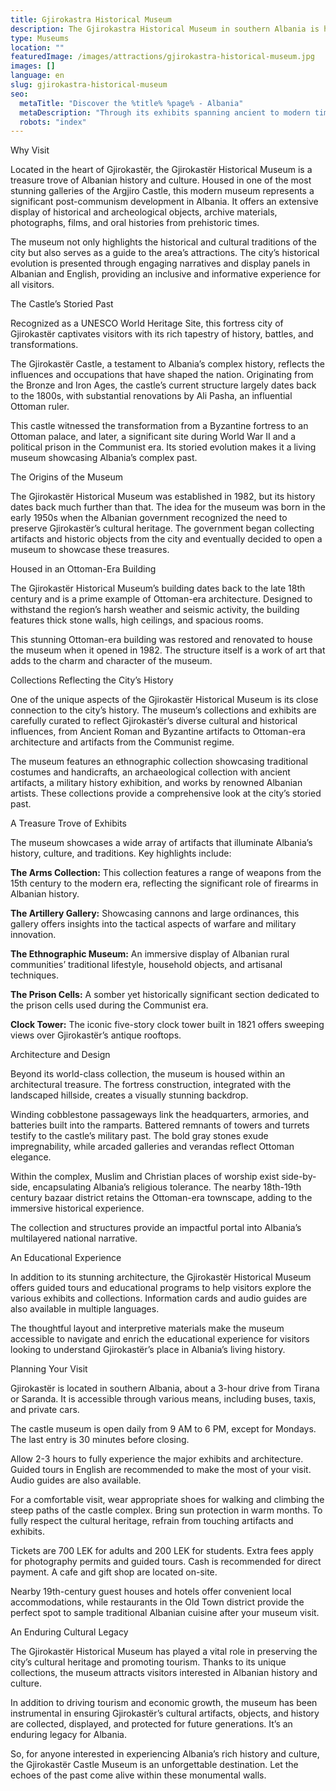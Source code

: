 ```yaml
---
title: Gjirokastra Historical Museum
description: The Gjirokastra Historical Museum in southern Albania is housed within a beautiful 18th century Ottoman-era building. This stunning fortress showcases the diverse history and culture of the city of Gjirokastra and surrounding region.
type: Museums
location: ""
featuredImage: /images/attractions/gjirokastra-historical-museum.jpg
images: []
language: en
slug: gjirokastra-historical-museum
seo:
  metaTitle: "Discover the %title% %page% - Albania"
  metaDescription: "Through its exhibits spanning ancient to modern times, the Gjirokastra Historical Museum provides unique insights into the storied past of the area."
  robots: "index"
---
```


Why Visit

Located in the heart of Gjirokastër, the Gjirokastër Historical Museum is a treasure trove of Albanian history and culture. Housed in one of the most stunning galleries of the Argjiro Castle, this modern museum represents a significant post-communism development in Albania. It offers an extensive display of historical and archeological objects, archive materials, photographs, films, and oral histories from prehistoric times.

The museum not only highlights the historical and cultural traditions of the city but also serves as a guide to the area’s attractions. The city’s historical evolution is presented through engaging narratives and display panels in Albanian and English, providing an inclusive and informative experience for all visitors.

The Castle’s Storied Past

Recognized as a UNESCO World Heritage Site, this fortress city of Gjirokastër captivates visitors with its rich tapestry of history, battles, and transformations.

The Gjirokastër Castle, a testament to Albania’s complex history, reflects the influences and occupations that have shaped the nation. Originating from the Bronze and Iron Ages, the castle’s current structure largely dates back to the 1800s, with substantial renovations by Ali Pasha, an influential Ottoman ruler.

This castle witnessed the transformation from a Byzantine fortress to an Ottoman palace, and later, a significant site during World War II and a political prison in the Communist era. Its storied evolution makes it a living museum showcasing Albania’s complex past.

The Origins of the Museum

The Gjirokastër Historical Museum was established in 1982, but its history dates back much further than that. The idea for the museum was born in the early 1950s when the Albanian government recognized the need to preserve Gjirokastër’s cultural heritage. The government began collecting artifacts and historic objects from the city and eventually decided to open a museum to showcase these treasures.

Housed in an Ottoman-Era Building

The Gjirokastër Historical Museum’s building dates back to the late 18th century and is a prime example of Ottoman-era architecture. Designed to withstand the region’s harsh weather and seismic activity, the building features thick stone walls, high ceilings, and spacious rooms.

This stunning Ottoman-era building was restored and renovated to house the museum when it opened in 1982. The structure itself is a work of art that adds to the charm and character of the museum.

Collections Reflecting the City’s History

One of the unique aspects of the Gjirokastër Historical Museum is its close connection to the city’s history. The museum’s collections and exhibits are carefully curated to reflect Gjirokastër’s diverse cultural and historical influences, from Ancient Roman and Byzantine artifacts to Ottoman-era architecture and artifacts from the Communist regime.

The museum features an ethnographic collection showcasing traditional costumes and handicrafts, an archaeological collection with ancient artifacts, a military history exhibition, and works by renowned Albanian artists. These collections provide a comprehensive look at the city’s storied past.

A Treasure Trove of Exhibits

The museum showcases a wide array of artifacts that illuminate Albania’s history, culture, and traditions. Key highlights include:

**The Arms Collection:** This collection features a range of weapons from the 15th century to the modern era, reflecting the significant role of firearms in Albanian history.

**The Artillery Gallery:** Showcasing cannons and large ordinances, this gallery offers insights into the tactical aspects of warfare and military innovation.

**The Ethnographic Museum:** An immersive display of Albanian rural communities’ traditional lifestyle, household objects, and artisanal techniques.

**The Prison Cells:** A somber yet historically significant section dedicated to the prison cells used during the Communist era.

**Clock Tower:** The iconic five-story clock tower built in 1821 offers sweeping views over Gjirokastër’s antique rooftops.

Architecture and Design

Beyond its world-class collection, the museum is housed within an architectural treasure. The fortress construction, integrated with the landscaped hillside, creates a visually stunning backdrop.

Winding cobblestone passageways link the headquarters, armories, and batteries built into the ramparts. Battered remnants of towers and turrets testify to the castle’s military past. The bold gray stones exude impregnability, while arcaded galleries and verandas reflect Ottoman elegance.

Within the complex, Muslim and Christian places of worship exist side-by-side, encapsulating Albania’s religious tolerance. The nearby 18th-19th century bazaar district retains the Ottoman-era townscape, adding to the immersive historical experience.

The collection and structures provide an impactful portal into Albania’s multilayered national narrative.

An Educational Experience

In addition to its stunning architecture, the Gjirokastër Historical Museum offers guided tours and educational programs to help visitors explore the various exhibits and collections. Information cards and audio guides are also available in multiple languages.

The thoughtful layout and interpretive materials make the museum accessible to navigate and enrich the educational experience for visitors looking to understand Gjirokastër’s place in Albania’s living history.

Planning Your Visit

Gjirokastër is located in southern Albania, about a 3-hour drive from Tirana or Saranda. It is accessible through various means, including buses, taxis, and private cars.

The castle museum is open daily from 9 AM to 6 PM, except for Mondays. The last entry is 30 minutes before closing.

Allow 2-3 hours to fully experience the major exhibits and architecture. Guided tours in English are recommended to make the most of your visit. Audio guides are also available.

For a comfortable visit, wear appropriate shoes for walking and climbing the steep paths of the castle complex. Bring sun protection in warm months. To fully respect the cultural heritage, refrain from touching artifacts and exhibits.

Tickets are 700 LEK for adults and 200 LEK for students. Extra fees apply for photography permits and guided tours. Cash is recommended for direct payment. A cafe and gift shop are located on-site.

Nearby 19th-century guest houses and hotels offer convenient local accommodations, while restaurants in the Old Town district provide the perfect spot to sample traditional Albanian cuisine after your museum visit.

An Enduring Cultural Legacy

The Gjirokastër Historical Museum has played a vital role in preserving the city’s cultural heritage and promoting tourism. Thanks to its unique collections, the museum attracts visitors interested in Albanian history and culture.

In addition to driving tourism and economic growth, the museum has been instrumental in ensuring Gjirokastër’s cultural artifacts, objects, and history are collected, displayed, and protected for future generations. It’s an enduring legacy for Albania.

So, for anyone interested in experiencing Albania’s rich history and culture, the Gjirokastër Castle Museum is an unforgettable destination. Let the echoes of the past come alive within these monumental walls.

